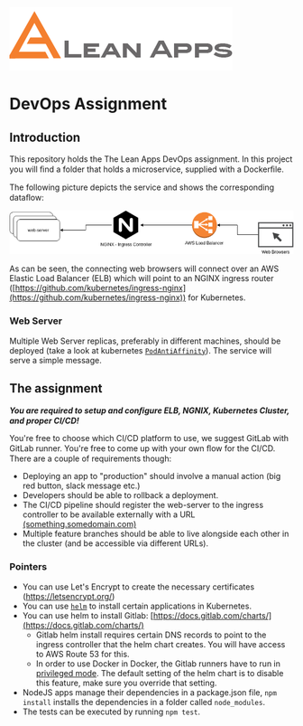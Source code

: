 ![](lean-apps_original.png)                  
# DevOps Assignment

## Introduction

This repository holds the The Lean Apps DevOps assignment. In this project you will ﬁnd a folder that holds a microservice, supplied with a Dockerﬁle.

The following picture depicts the service and shows the corresponding dataﬂow:


![](framework.png)

As can be seen, the connecting web browsers will connect over an AWS Elastic Load Balancer (ELB) which will point to an NGINX ingress router ([https://github.com/kubernetes/ingress-nginx](https://github.com/kubernetes/ingress-nginx)) for Kubernetes.

### Web Server
Multiple Web Server replicas, preferably in different machines, should be deployed (take a look at kubernetes [`PodAntiAffinity`](https://kubernetes.io/docs/concepts/configuration/assign-pod-node/)). The service will serve a simple message.

## The assignment

_**You are required to setup and conﬁgure ELB, NGNIX, Kubernetes Cluster, and proper CI/CD!**_

You're free to choose which CI/CD platform to use, we suggest GitLab with GitLab runner. You're free to come up with your own ﬂow for the CI/CD. There are a couple of requirements though:

* Deploying an app to "production" should involve a manual action (big red button, slack message etc.)
* Developers should be able to rollback a deployment.
* The CI/CD pipeline should register the web-server to the ingress controller to be available externally with a URL [(something.somedomain.com)](https://www.theleanapps.com/)
* Multiple feature branches should be able to live alongside each other in the cluster (and be accessible via different URLs).

### Pointers
* You can use Let's Encrypt to create the necessary certificates (https://letsencrypt.org/)
* You can use [`helm`](https://helm.sh/) to install certain applications in Kubernetes.
* You can use helm to install Gitlab: [https://docs.gitlab.com/charts/](https://docs.gitlab.com/charts/)
  * Gitlab helm install requires certain DNS records to point to the ingress controller that the helm chart creates. You will have access to AWS Route 53 for this.
  * In order to use Docker in Docker, the Gitlab runners have to run in [privileged mode](https://docs.gitlab.com/ee/user/project/clusters/#security-of-gitlab-runners). The default setting of the helm chart is to disable this feature, make sure you override that setting.
* NodeJS apps manage their dependencies in a package.json file, `npm install` installs the dependencies in a folder called `node_modules`.
* The tests can be executed by running `npm test`.
